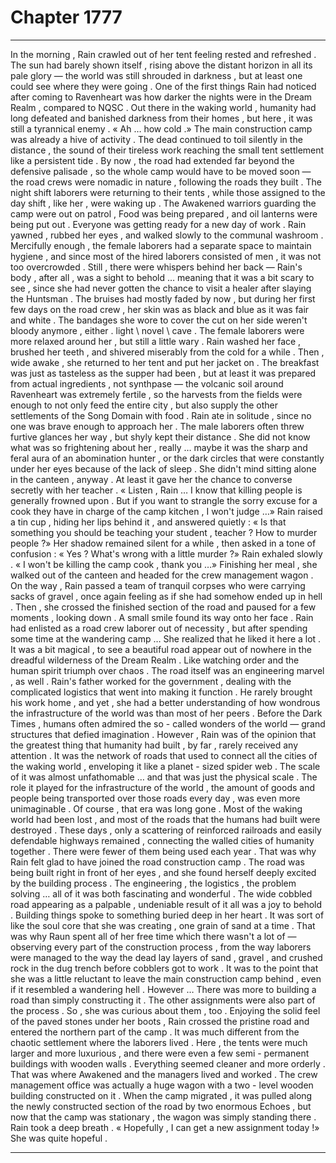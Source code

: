 
# Chapter 1777


---

In the morning , Rain crawled out of her tent feeling rested and refreshed . The sun had barely shown itself , rising above the distant horizon in all its pale glory — the world was still shrouded in darkness , but at least one could see where they were going .
One of the first things Rain had noticed after coming to Ravenheart was how darker the nights were in the Dream Realm , compared to NQSC . Out there in the waking world , humanity had long defeated and banished darkness from their homes , but here , it was still a tyrannical enemy .
« Ah … how cold .»
The main construction camp was already a hive of activity . The dead continued to toil silently in the distance , the sound of their tireless work reaching the small tent settlement like a persistent tide . By now , the road had extended far beyond the defensive palisade , so the whole camp would have to be moved soon — the road crews were nomadic in nature , following the roads they built .
The night shift laborers were returning to their tents , while those assigned to the day shift , like her , were waking up . The Awakened warriors guarding the camp were out on patrol , Food was being prepared , and oil lanterns were being put out .
Everyone was getting ready for a new day of work .
Rain yawned , rubbed her eyes , and walked slowly to the communal washroom .
Mercifully enough , the female laborers had a separate space to maintain hygiene , and since most of the hired laborers consisted of men , it was not too overcrowded . Still , there were whispers behind her back — Rain's body , after all , was a sight to behold … meaning that it was a bit scary to see , since she had never gotten the chance to visit a healer after slaying the Huntsman .
The bruises had mostly faded by now , but during her first few days on the road crew , her skin was as black and blue as it was fair and white . The bandages she wore to cover the cut on her side weren't bloody anymore , either . lіght \ nоvel \ cаve . The female laborers were more relaxed around her , but still a little wary .
Rain washed her face , brushed her teeth , and shivered miserably from the cold for a while . Then , wide awake , she returned to her tent and put her jacket on .
The breakfast was just as tasteless as the supper had been , but at least it was prepared from actual ingredients , not synthpase — the volcanic soil around Ravenheart was extremely fertile , so the harvests from the fields were enough to not only feed the entire city , but also supply the other settlements of the Song Domain with food .
Rain ate in solitude , since no one was brave enough to approach her . The male laborers often threw furtive glances her way , but shyly kept their distance . She did not know what was so frightening about her , really … maybe it was the sharp and feral aura of an abomination hunter , or the dark circles that were constantly under her eyes because of the lack of sleep .
She didn't mind sitting alone in the canteen , anyway . At least it gave her the chance to converse secretly with her teacher .
« Listen , Rain … I know that killing people is generally frowned upon . But if you want to strangle the sorry excuse for a cook they have in charge of the camp kitchen , I won't judge …»
Rain raised a tin cup , hiding her lips behind it , and answered quietly :
« Is that something you should be teaching your student , teacher ? How to murder people ?»
Her shadow remained silent for a while , then asked in a tone of confusion :
« Yes ? What's wrong with a little murder ?»
Rain exhaled slowly .
« I won't be killing the camp cook , thank you …»
Finishing her meal , she walked out of the canteen and headed for the crew management wagon .
On the way , Rain passed a team of tranquil corpses who were carrying sacks of gravel , once again feeling as if she had somehow ended up in hell . Then , she crossed the finished section of the road and paused for a few moments , looking down .
A small smile found its way onto her face .
Rain had enlisted as a road crew laborer out of necessity , but after spending some time at the wandering camp …
She realized that he liked it here a lot .
It was a bit magical , to see a beautiful road appear out of nowhere in the dreadful wilderness of the Dream Realm . Like watching order and the human spirit triumph over chaos .
The road itself was an engineering marvel , as well .
Rain's father worked for the government , dealing with the complicated logistics that went into making it function . He rarely brought his work home , and yet , she had a better understanding of how wondrous the infrastructure of the world was than most of her peers .
Before the Dark Times , humans often admired the so - called wonders of the world — grand structures that defied imagination . However , Rain was of the opinion that the greatest thing that humanity had built , by far , rarely received any attention .
It was the network of roads that used to connect all the cities of the waking world , enveloping it like a planet - sized spider web . The scale of it was almost unfathomable … and that was just the physical scale . The role it played for the infrastructure of the world , the amount of goods and people being transported over those roads every day , was even more unimaginable .
Of course , that era was long gone . Most of the waking world had been lost , and most of the roads that the humans had built were destroyed . These days , only a scattering of reinforced railroads and easily defendable highways remained , connecting the walled cities of humanity together .
There were fewer of them being used each year .
That was why Rain felt glad to have joined the road construction camp . The road was being built right in front of her eyes , and she found herself deeply excited by the building process . The engineering , the logistics , the problem solving … all of it was both fascinating and wonderful .
The wide cobbled road appearing as a palpable , undeniable result of it all was a joy to behold . Building things spoke to something buried deep in her heart .
It was sort of like the soul core that she was creating , one grain of sand at a time .
That was why Raun spent all of her free time which there wasn't a lot of — observing every part of the construction process , from the way laborers were managed to the way the dead lay layers of sand , gravel , and crushed rock in the dug trench before cobblers got to work .
It was to the point that she was a little reluctant to leave the main construction camp behind , even if it resembled a wandering hell .
However …
There was more to building a road than simply constructing it . The other assignments were also part of the process . So , she was curious about them , too .
Enjoying the solid feel of the paved stones under her boots , Rain crossed the pristine road and entered the northern part of the camp .
It was much different from the chaotic settlement where the laborers lived . Here , the tents were much larger and more luxurious , and there were even a few semi - permanent buildings with wooden walls . Everything seemed cleaner and more orderly .
That was where Awakened and the managers lived and worked .
The crew management office was actually a huge wagon with a two - level wooden building constructed on it . When the camp migrated , it was pulled along the newly constructed section of the road by two enormous Echoes , but now that the camp was stationary , the wagon was simply standing there .
Rain took a deep breath .
« Hopefully , I can get a new assignment today !»
She was quite hopeful .

---


